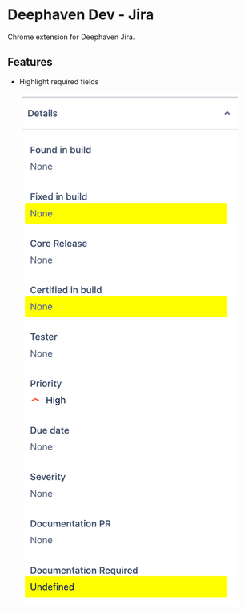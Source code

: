 # Deephaven Dev - Jira

Chrome extension for Deephaven Jira.

## Features

- Highlight required fields

  ![Highlight Jira fields](../docs/jira-highlight-fields.png)
